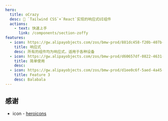 ```yaml
---
hero:
  title: oCrazy
  desc: 🦆 `Tailwind CSS`+`React`实现的响应式UI组件
  actions:
    - text: 快速上手
      link: /components/section-zoffy
features:
  - icon: https://gw.alipayobjects.com/zos/bmw-prod/881dc458-f20b-407b-947a-95104b5ec82b/k79dm8ih_w144_h144.png
    title: 响应式
    desc: 所有的组件均为响应式，适用于各种设备
  - icon: https://gw.alipayobjects.com/zos/bmw-prod/d60657df-0822-4631-9d7c-e7a869c2f21c/k79dmz3q_w126_h126.png
    title: 简单使用
    desc:
  - icon: https://gw.alipayobjects.com/zos/bmw-prod/d1ee0c6f-5aed-4a45-a507-339a4bfe076c/k7bjsocq_w144_h144.png
    title: Feature 3
    desc: Balabala
---
```


## 感谢

- icon - [heroicons](https://heroicons.com/)

